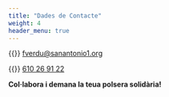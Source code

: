 ```yaml
---
title: "Dades de Contacte"
weight: 4
header_menu: true
---
```


{{<icon class="fa fa-envelope">}}&nbsp;[fverdu@sanantonio1.org](mailto:fverdu@sanantonio1.org)

{{<icon class="fa fa-phone">}}&nbsp;[610 26 91 22](tel:610269122)

**Col·labora i demana la teua polsera solidària!**

